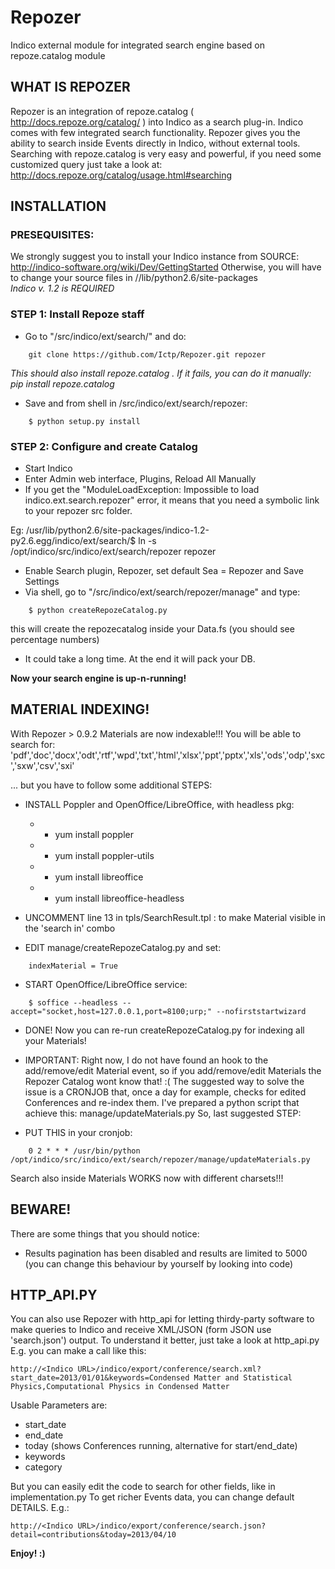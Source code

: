 Repozer
=======

Indico external module for integrated search engine based on repoze.catalog module


WHAT IS REPOZER 
---------------

Repozer is an integration of repoze.catalog ( http://docs.repoze.org/catalog/ )
into Indico as a search plug-in.
Indico comes with few integrated search functionality.
Repozer gives you the ability to search inside Events directly in Indico, without external tools.
Searching with repoze.catalog is very easy and powerful, if you need some customized query just
take a look at: http://docs.repoze.org/catalog/usage.html#searching




INSTALLATION
------------


### PRESEQUISITES:

We strongly suggest you to install your Indico instance from SOURCE: 
    http://indico-software.org/wiki/Dev/GettingStarted
Otherwise, you will have to change your source files in 
    /<Indico path>/lib/python2.6/site-packages    
*Indico v. 1.2 is REQUIRED*
    


### STEP 1: Install Repoze staff



- Go to "<Indico path>/src/indico/ext/search/" and do:

```
    git clone https://github.com/Ictp/Repozer.git repozer
```

*This should also install repoze.catalog . If it fails, you can do it manually: pip install repoze.catalog*


- Save and from shell in <Indico path>/src/indico/ext/search/repozer:

```
    $ python setup.py install
```
    

    
### STEP 2: Configure and create Catalog

- Start Indico    
- Enter Admin web interface, Plugins, Reload All Manually
- If you get the "ModuleLoadException: Impossible to load indico.ext.search.repozer" error, it means that you need a symbolic link to your repozer src folder. 

Eg: /usr/lib/python2.6/site-packages/indico-1.2-py2.6.egg/indico/ext/search/$ ln -s /opt/indico/src/indico/ext/search/repozer repozer 
- Enable Search plugin, Repozer, set default Sea = Repozer and Save Settings
- Via shell, go to "<Indico path>/src/indico/ext/search/repozer/manage" and type:

```
    $ python createRepozeCatalog.py
```

this will create the repozecatalog inside your Data.fs (you should see percentage numbers)
- It could take a long time. At the end it will pack your DB.


**Now your search engine is up-n-running!**



MATERIAL INDEXING!
------------------

With Repozer > 0.9.2 Materials are now indexable!!! You will be able to search for:
'pdf','doc','docx','odt','rtf','wpd','txt','html','xlsx','ppt','pptx','xls','ods','odp','sxc','sxw','csv','sxi'

... but you have to follow some additional STEPS:


- INSTALL Poppler and OpenOffice/LibreOffice, with headless pkg:
    - - yum install poppler
    - - yum install poppler-utils
    - - yum install libreoffice
    - - yum install libreoffice-headless 
    
- UNCOMMENT line 13 in tpls/SearchResult.tpl : to make Material visible in the 'search in' combo

- EDIT manage/createRepozeCatalog.py and set:
```
    indexMaterial = True
```

- START OpenOffice/LibreOffice service: 

```
    $ soffice --headless --accept="socket,host=127.0.0.1,port=8100;urp;" --nofirststartwizard 
```

- DONE! Now you can re-run createRepozeCatalog.py for indexing all your Materials!

- IMPORTANT: Right now, I do not have found an hook to the add/remove/edit Material event, 
so if you add/remove/edit Materials the Repozer Catalog wont know that! :(
The suggested way to solve the issue is a CRONJOB that, once a day for example, checks for edited Conferences and
re-index them. I've prepared a python script that achieve this: manage/updateMaterials.py
So, last suggested STEP:

- PUT THIS in your cronjob:

```
    0 2 * * * /usr/bin/python /opt/indico/src/indico/ext/search/repozer/manage/updateMaterials.py 
```

Search also inside Materials WORKS now with different charsets!!!



BEWARE!
-------

There are some things that you should notice:
- Results pagination has been disabled and results are limited to 5000 
    (you can change this behaviour by yourself by looking into code)


HTTP_API.PY
-----------

You can also use Repozer with http_api for letting thirdy-party software to 
make queries to Indico and receive XML/JSON (form JSON use 'search.json') output.
To understand it better, just take a look at http_api.py 
E.g. you can make a call like this:

```
http://<Indico URL>/indico/export/conference/search.xml?start_date=2013/01/01&keywords=Condensed Matter and Statistical Physics,Computational Physics in Condensed Matter
```

Usable Parameters are:

- start_date
- end_date   
- today (shows Conferences running, alternative for start/end_date)
- keywords
- category

But you can easily edit the code to search for other fields, like in implementation.py
To get richer Events data, you can change default DETAILS.
E.g.:

```
http://<Indico URL>/indico/export/conference/search.json?detail=contributions&today=2013/04/10
```



**Enjoy! :)**

